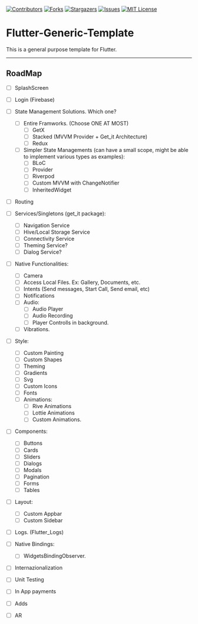 [![Contributors][contributors-shield]][contributors-url]
[![Forks][forks-shield]][forks-url]
[![Stargazers][stars-shield]][stars-url]
[![Issues][issues-shield]][issues-url]
[![MIT License][license-shield]][license-url]


# Flutter-Generic-Template
This is a general purpose template for Flutter.

***

## RoadMap

- [ ] SplashScreen
- [ ] Login (Firebase)
- [ ] State Management Solutions. Which one?
  - [ ] Entire Framworks. (Choose ONE AT MOST)
    - [ ] GetX
    - [ ] Stacked (MVVM Provider + Get_it Architecture)
    - [ ] Redux
  - [ ] Simpler State Managements (can have a small scope, might be able to implement various types as examples):
    - [ ] BLoC
    - [ ] Provider
    - [ ] Riverpod
    - [ ] Custom MVVM with ChangeNotifier
    - [ ] InheritedWidget 
- [ ] Routing
- [ ] Services/Singletons (get_it package):
  - [ ] Navigation Service
  - [ ] Hive/Local Storage Service
  - [ ] Connectivity Service
  - [ ] Theming Service?
  - [ ] Dialog Service?
- [ ] Native Functionalities:
  - [ ] Camera
  - [ ] Access Local Files. Ex: Gallery, Documents, etc.
  - [ ] Intents (Send messages, Start Call, Send email, etc)
  - [ ] Notifications
  - [ ] Audio:
    - [ ] Audio Player
    - [ ] Audio Recording
    - [ ] Player Controlls in background.
  - [ ] Vibrations. 
- [ ] Style:
  - [ ] Custom Painting
  - [ ] Custom Shapes
  - [ ] Theming
  - [ ] Gradients
  - [ ] Svg
  - [ ] Custom Icons
  - [ ] Fonts
  - [ ] Animations:
    - [ ] Rive Animations
    - [ ] Lottie Animations
    - [ ] Custom Animations.  
- [ ] Components:
  - [ ] Buttons
  - [ ] Cards
  - [ ] Sliders
  - [ ] Dialogs
  - [ ] Modals
  - [ ] Pagination
  - [ ] Forms
  - [ ] Tables
- [ ] Layout:
  - [ ] Custom Appbar
  - [ ] Custom Sidebar
- [ ] Logs. (Flutter_Logs)
- [ ] Native Bindings:
  - [ ] WidgetsBindingObserver.
- [ ] Internazionalization
- [ ] Unit Testing
- [ ] In App payments
- [ ] Adds
- [ ] AR




<!-- MARKDOWN LINKS & IMAGES -->
<!-- https://www.markdownguide.org/basic-syntax/#reference-style-links -->
[contributors-shield]: https://img.shields.io/github/contributors/diegommezp28/Flutter-Generic-Template.svg?style=for-the-badge
[contributors-url]: https://github.com/diegommezp28/Flutter-Generic-Template/graphs/contributors
[forks-shield]: https://img.shields.io/github/forks/diegommezp28/Flutter-Generic-Template.svg?style=for-the-badge
[forks-url]: https://github.com/diegommezp28/Flutter-Generic-Template/network/members
[stars-shield]: https://img.shields.io/github/stars/diegommezp28/Flutter-Generic-Template.svg?style=for-the-badge
[stars-url]: https://github.com/diegommezp28/Flutter-Generic-Template/stargazers
[issues-shield]: https://img.shields.io/github/issues/diegommezp28/Flutter-Generic-Template.svg?style=for-the-badge
[issues-url]: https://github.com/diegommezp28/Flutter-Generic-Template/issues
[license-shield]: https://img.shields.io/github/license/diegommezp28/Flutter-Generic-Template.svg?style=for-the-badge
[license-url]: https://github.com/diegommezp28/Flutter-Generic-Template/blob/master/LICENSE.txt

